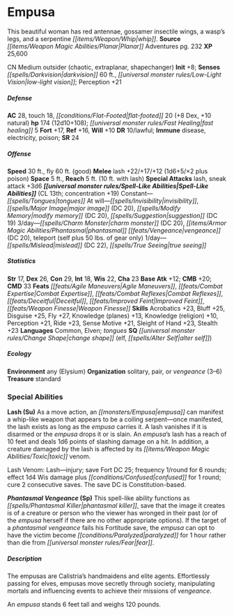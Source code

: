 ﻿---
cssclass: [monsters]
title1: Empusa
desc_short: This beautiful woman has red antennae, gossamer insectile wings, a wasp's
  legs, and a serpentine whip.
title2: Empusa
CR: 13
sources:
- name: Planar Adventures
  page: 232
  link: http://paizo.com/products/btpya1am
XP: 25600
alignment: CN
size: Medium
type: outsider
subtypes:
- chaotic
- extraplanar
- shapechanger
initiative:
  bonus: 8
senses:
  darkvision: 60
  low-light vision: true
AC:
  AC: 28
  touch: 18
  flat_footed: 20
  components:
    dex: 8
    natural: 10
HP:
  HP: 174
  long: 12d10+108
  fast_healing: 5
saves:
  fort: 17
  ref: 16
  will: 10
DR:
- amount: 10
  weakness: lawful
immunities:
- disease
- electricity
- poison
SR: 24
speeds:
  base: 30
  fly: 60
  fly_maneuverability: good
attacks:
  melee:
  - - text: lash +22/+17/+12 (1d6+5/×2 plus poison)
      entries:
      - - damage: 1d6+5
          crit_multiplier: 2
        - effect: poison
      attack: lash
      bonus:
      - 22
      - 17
      - 12
  special:
  - lash
  - sneak attack +3d6
space: 5
reach: 5
reach_other: 10 ft. with lash
spell_like_abilities:
  entries:
  - name: tongues
    source: default
    freq: Constant
  - name: invisibility
    source: default
    freq: At will
  - name: major image
    source: default
    freq: At will
    DC: 20
  - name: modify memory
    source: default
    freq: At will
    DC: 20
  - name: suggestion
    source: default
    freq: At will
    DC: 19
  - name: charm monster
    source: default
    freq: 3/day
    DC: 20
  - name: phantasmal vengeance
    source: default
    freq: 3/day
    DC: 20
  - name: teleport
    source: default
    freq: 3/day
    other: self plus 50 lbs. of gear only
  - name: mislead
    source: default
    freq: 1/day
    DC: 22
  - name: true seeing
    source: default
    freq: 1/day
  sources:
  - name: default
    CL: 13
    concentration: 19
ability_scores:
  STR: 17
  DEX: 26
  CON: 29
  INT: 18
  WIS: 22
  CHA: 23
BAB: 12
CMB: 20
CMD: 33
feats:
- name: Agile Maneuvers
- name: Combat Expertise
- name: Combat Reflexes
- name: Deceitful
- name: Improved Feint
- name: Weapon Finesse
skills:
  Acrobatics: 23
  Bluff: 25
  Disguise: 25
  Fly: 27
  Knowledge (planes): 13
  Knowledge (religion): 10
  Perception: 21
  Ride: 23
  Sense Motive: 21
  Sleight of Hand: 23
  Stealth: 23
languages:
- Common
- Elven
- tongues
special_qualities:
- change shape (elf, alter self)
ecology:
  environment: any (Elysium)
  organization: solitary, pair, or vengeance (3-6)
  treasure_type: standard
special_abilities:
  Lash (Su): |-
    As a move action, an empusa can manifest a whip-like weapon that appears to be a coiling serpent-once manifested, the lash exists as long as the empusa carries it. A lash vanishes if it is disarmed or the empusa drops it or is slain. An empusa's lash has a reach of 10 feet and deals 1d6 points of slashing damage on a hit. In addition, a creature damaged by the lash is affected by its toxic venom.

     Lash Venom: Lash-injury; save Fort DC 25; frequency 1/round for 6 rounds; effect 1d4 Wis damage plus confused for 1 round; cure 2 consecutive saves. The save DC is Constitution-based.
  Phantasmal Vengeance (Sp): This spell-like ability functions as phantasmal killer,
    save that the image it creates is of a creature or person who the viewer has wronged
    in their past (or of the empusa herself if there are no other appropriate options).
    If the target of a phantasmal vengeance fails his Fortitude save, the empusa can
    opt to have the victim become paralyzed for 1 hour rather than die from fear.
desc_long: |-
  The empusas are Calistria's handmaidens and elite agents. Effortlessly passing for elves, empusas move secretly through society, manipulating mortals and influencing events to achieve their missions of vengeance.

   An empusa stands 6 feet tall and weighs 120 pounds.

---

# Empusa
This beautiful woman has red antennae, gossamer insectile wings, a wasp’s legs, and a serpentine _[[items/Weapon/Whip|whip]]_.
**Source** _[[items/Weapon Magic Abilities/Planar|Planar]]_ Adventures pg. 232
**XP** 25,600

CN Medium outsider (chaotic, extraplanar, shapechanger)
**Init** +8; **Senses** _[[spells/Darkvision|darkvision]]_ 60 ft., _[[universal monster rules/Low-Light Vision|low-light vision]]_; Perception +21

##### Defense

**AC** 28, touch 18, _[[conditions/Flat-Footed|flat-footed]]_ 20 (+8 Dex, +10 natural)
**hp** 174 (12d10+108); _[[universal monster rules/Fast Healing|fast healing]]_ 5
**Fort** +17, **Ref** +16, **Will** +10
**DR** 10/lawful; **Immune** disease, electricity, poison; **SR** 24

##### Offense
**Speed** 30 ft., fly 60 ft. (good)
**Melee** lash +22/+17/+12 (1d6+5/×2 plus poison)
**Space** 5 ft., **Reach** 5 ft. (10 ft. with lash)
**Special Attacks** lash, sneak attack +3d6
**_[[universal monster rules/Spell-Like Abilities|Spell-Like Abilities]]_** (CL 13th; concentration +19)
Constant—_[[spells/Tongues|tongues]]_
At will—_[[spells/Invisibility|invisibility]]_, _[[spells/Major Image|major image]]_ (DC 20), _[[spells/Modify Memory|modify memory]]_ (DC 20), _[[spells/Suggestion|suggestion]]_ (DC 19)
3/day—_[[spells/Charm Monster|charm monster]]_ (DC 20), _[[items/Armor Magic Abilities/Phantasmal|phantasmal]]_ _[[feats/Vengeance|vengeance]]_ (DC 20), teleport (self plus 50 lbs. of gear only)
1/day—_[[spells/Mislead|mislead]]_ (DC 22), _[[spells/True Seeing|true seeing]]_

##### Statistics
**Str** 17, **Dex** 26, **Con** 29, **Int** 18, **Wis** 22, **Cha** 23
**Base Atk** +12; **CMB** +20; **CMD** 33
**Feats** _[[feats/Agile Maneuvers|Agile Maneuvers]]_, _[[feats/Combat Expertise|Combat Expertise]]_, _[[feats/Combat Reflexes|Combat Reflexes]]_, _[[feats/Deceitful|Deceitful]]_, _[[feats/Improved Feint|Improved Feint]]_, _[[feats/Weapon Finesse|Weapon Finesse]]_
**Skills** Acrobatics +23, Bluff +25, Disguise +25, Fly +27, Knowledge (planes) +13, Knowledge (religion) +10, Perception +21, Ride +23, Sense Motive +21, Sleight of Hand +23, Stealth +23
**Languages** Common, Elven; _tongues_
**SQ** _[[universal monster rules/Change Shape|change shape]]_ (elf, _[[spells/Alter Self|alter self]]_)

##### Ecology

**Environment** any (Elysium)
**Organization** solitary, pair, or _vengeance_ (3–6)
**Treasure** standard

### Special Abilities

**Lash (Su)** As a move action, an _[[monsters/Empusa|empusa]]_ can manifest a whip-like weapon that appears to be a coiling serpent—once manifested, the lash exists as long as the _empusa_ carries it. A lash vanishes if it is disarmed or the _empusa_ drops it or is slain. An _empusa_’s lash has a reach of 10 feet and deals 1d6 points of slashing damage on a hit. In addition, a creature damaged by the lash is affected by its _[[items/Weapon Magic Abilities/Toxic|toxic]]_ venom.

Lash Venom: Lash—injury; save Fort DC 25; frequency 1/round for 6 rounds; effect 1d4 Wis damage plus _[[conditions/Confused|confused]]_ for 1 round; cure 2 consecutive saves. The save DC is Constitution-based.

**_Phantasmal_ _Vengeance_ (Sp)** This spell-like ability functions as _[[spells/Phantasmal Killer|phantasmal killer]]_, save that the image it creates is of a creature or person who the viewer has wronged in their past (or of the _empusa_ herself if there are no other appropriate options). If the target of a _phantasmal_ _vengeance_ fails his Fortitude save, the _empusa_ can opt to have the victim become _[[conditions/Paralyzed|paralyzed]]_ for 1 hour rather than die from _[[universal monster rules/Fear|fear]]_.

##### Description

The empusas are Calistria’s handmaidens and elite agents. Effortlessly passing for elves, empusas move secretly through society, manipulating mortals and influencing events to achieve their missions of _vengeance_.

An _empusa_ stands 6 feet tall and weighs 120 pounds.